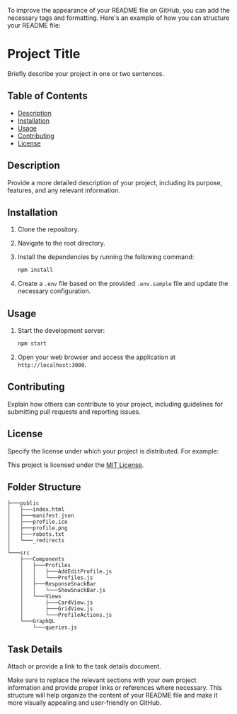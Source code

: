 To improve the appearance of your README file on GitHub, you can add the necessary tags and formatting. Here's an example of how you can structure your README file:

# Project Title

Briefly describe your project in one or two sentences.

## Table of Contents

- [Description](#description)
- [Installation](#installation)
- [Usage](#usage)
- [Contributing](#contributing)
- [License](#license)

## Description

Provide a more detailed description of your project, including its purpose, features, and any relevant information.

## Installation

1. Clone the repository.
2. Navigate to the root directory.
3. Install the dependencies by running the following command:

   ```bash
   npm install
   ```

4. Create a `.env` file based on the provided `.env.sample` file and update the necessary configuration.

## Usage

1. Start the development server:

   ```bash
   npm start
   ```

2. Open your web browser and access the application at `http://localhost:3000`.

## Contributing

Explain how others can contribute to your project, including guidelines for submitting pull requests and reporting issues.

## License

Specify the license under which your project is distributed. For example:

This project is licensed under the [MIT License](LICENSE).

## Folder Structure

```
├───public
│   ├───index.html
│   ├───manifest.json
│   ├───profile.ico
│   ├───profile.png
│   ├───robots.txt
│   └───_redirects
│
└───src
    ├───Components
    │   ├───Profiles
    │   │   ├───AddEditProfile.js
    │   │   └───Profiles.js
    │   ├───ResponseSnackBar
    │   │   └───ShowSnackBar.js
    │   └───Views
    │       ├───CardView.js
    │       ├───GridView.js
    │       └───ProfileActions.js
    └───GraphQL
        └───queries.js
```

## Task Details

Attach or provide a link to the task details document.

Make sure to replace the relevant sections with your own project information and provide proper links or references where necessary. This structure will help organize the content of your README file and make it more visually appealing and user-friendly on GitHub.

